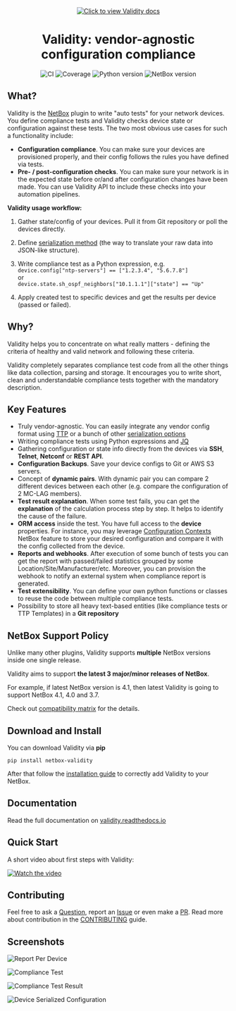 <div align="center">
    <a href="https://validity.readthedocs.io"><img src="https://raw.githubusercontent.com/amyasnikov/validity/master/docs/images/validity_logo.png" alt="Click to view Validity docs"/></a>
    <h1>Validity: vendor-agnostic configuration compliance</h1>
    <p>
        <img src="https://github.com/amyasnikov/validity/actions/workflows/ci.yml/badge.svg" alt="CI">
        <img src="https://img.shields.io/endpoint?url=https://gist.githubusercontent.com/amyasnikov/9e518ae8babd18b7edd8ee5aad58146b/raw/cov.json" alt="Coverage">
        <img src="https://img.shields.io/badge/Python-3.10+-blue.svg" alt="Python version">
        <img src="https://img.shields.io/badge/NetBox-4.1|4.2|4.3-blue.svg" alt="NetBox version">
    </p>
</div>

<!--mkdocs-start-->
## What?
Validity is the [NetBox](https://netboxlabs.com/oss/netbox/) plugin to write "auto tests" for your network devices. You define compliance tests and Validity checks device state or configuration against these tests. The two most obvious use cases for such a functionality include:

* **Configuration compliance**. You can make sure your devices are provisioned properly, and their config follows the rules you have defined via tests.
* **Pre- / post-configuration checks**. You can make sure your network is in the expected state before or/and after configuration changes have been made. You can use Validity API to include these checks into your automation pipelines.

**Validity usage workflow:**

1. Gather state/config of your devices. Pull it from Git repository or poll the devices directly.

2. Define [serialization method](https://validity.readthedocs.io/en/latest/entities/serializers/) (the way to translate your raw data into JSON-like structure).

3. Write compliance test as a Python expression, e.g.<br/>
`device.config["ntp-servers"] == ["1.2.3.4", "5.6.7.8"]`<br/>
or<br/>
`device.state.sh_ospf_neighbors["10.1.1.1"]["state"] == "Up"`

4. Apply created test to specific devices and get the results per device (passed or failed).


## Why?
Validity helps you to concentrate on what really matters - defining the criteria of healthy and valid network and following these criteria.

Validity completely separates compliance test code from all the other things like data collection, parsing and storage. It encourages you to write short, clean and understandable compliance tests together with the mandatory description.


## Key Features
* Truly vendor-agnostic. You can easily integrate any vendor config format using [TTP](https://github.com/dmulyalin/ttp) or a bunch of other [serialization options](https://validity.readthedocs.io/en/latest/entities/serializers/)
* Writing compliance tests using Python expressions and [JQ](https://stedolan.github.io/jq/manual/)
* Gathering configuration or state info directly from the devices via **SSH**, **Telnet**, **Netconf** or **REST API**.
* **Configuration Backups**. Save your device configs to Git or AWS S3 servers.
* Concept of **dynamic pairs**. With dynamic pair you can compare 2 different devices between each other (e.g. compare the configuration of 2 MC-LAG members).
* **Test result explanation**. When some test fails, you can get the **explanation** of the calculation process step by step. It helps to identify the cause of the failure.
* **ORM access** inside the test. You have full access to the **device** properties. For instance, you may leverage [Configuration Contexts](https://docs.netbox.dev/en/stable/features/context-data/) NetBox feature to store your desired configuration and compare it with the config collected from the device.
* **Reports and webhooks**. After execution of some bunch of tests you can get the report with passed/failed statistics grouped by some Location/Site/Manufacturer/etc. Moreover, you can provision the webhook to notify an external system when compliance report is generated.
* **Test extensibility**. You can define your own python functions or classes to reuse the code between multiple compliance tests.
* Possibility to store all heavy text-based entities (like compliance tests or TTP Templates) in a **Git repository**


## NetBox Support Policy
Unlike many other plugins, Validity supports **multiple** NetBox versions inside one single release.

Validity aims to support **the latest 3 major/minor releases of NetBox**.

For example, if latest NetBox version is 4.1, then latest Validity is going to support NetBox 4.1, 4.0 and 3.7.

Check out [compatibility matrix](https://validity.readthedocs.io/en/latest/installation/netbox_compatibility/) for the details.


## Download and Install

You can download Validity via **pip**
```
pip install netbox-validity
```
After that follow the [installation guide](https://validity.readthedocs.io/en/latest/installation/installation/) to correctly add Validity to your NetBox.
<!--mkdocs-end-->

## Documentation
Read the full documentation on [validity.readthedocs.io](https://validity.readthedocs.io)


## Quick Start

A short video about first steps with Validity:

[![Watch the video](https://img.youtube.com/vi/Hs2IUE6rKC4/0.jpg)](https://www.youtube.com/watch?v=QR04rGwMuPQ)


## Contributing

Feel free to ask a [Question](https://github.com/amyasnikov/validity/discussions), report an [Issue](https://github.com/amyasnikov/validity/issues) or even make a [PR](CONTRIBUTING.md). Read more about contribution in the [CONTRIBUTING](CONTRIBUTING.md) guide.

## Screenshots

![Report Per Device](docs/images/screen_report.png)

![Compliance Test](docs/images/screen_test.png)

![Compliance Test Result](docs/images/screen_result.png)

![Device Serialized Configuration](docs/images/screen_config.png)
